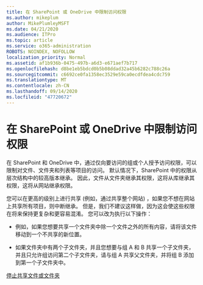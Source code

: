 ```yaml
---
title: 在 SharePoint 或 OneDrive 中限制访问权限
ms.author: mikeplum
author: MikePlumleyMSFT
ms.date: 04/21/2020
ms.audience: ITPro
ms.topic: article
ms.service: o365-administration
ROBOTS: NOINDEX, NOFOLLOW
localization_priority: Normal
ms.assetid: af1b936b-0475-497b-a6d3-e671aef7b717
ms.openlocfilehash: d8be1eb5bdcd0b5b08ddad32a45b6282c788c26a
ms.sourcegitcommit: c6692ce0fa1358ec3529e59ca0ecdfdea4cdc759
ms.translationtype: MT
ms.contentlocale: zh-CN
ms.lasthandoff: 09/14/2020
ms.locfileid: "47720672"
---
```

# <a name="restrict-access-in-sharepoint-or-onedrive"></a>在 SharePoint 或 OneDrive 中限制访问权限

在 SharePoint 和 OneDrive 中，通过仅向要访问的组或个人授予访问权限，可以限制对文件、文件夹和列表等项目的访问。 默认情况下，SharePoint 中的权限从层次结构中的较高版本继承。 因此，文件从文件夹继承其权限，这将从库继承其权限，这将从网站继承权限。
  
您可以在更高的级别上进行共享 (例如，通过共享整个网站) ，如果您不想在网站上共享所有项目，则中断继承。 但是，我们不建议这样做，因为这会使这些权限在将来保持更复杂和更容易混淆。 您可以改为执行以下操作：
  
- 例如，如果您想要共享一个文件夹中除一个文件之外的所有内容，请将该文件移动到一个不共享的新位置。
    
- 如果文件夹中有两个子文件夹，并且您想要与组 A 和 B 共享一个子文件夹，并且只允许组访问第二个子文件夹，请与组 A 共享父文件夹，并将组 B 添加到第一个子文件夹中。
    
[停止共享文件或文件夹 ](https://go.microsoft.com/fwlink/?linkid=2008861)
  

